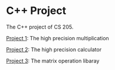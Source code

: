 # C++ Project

The C++ project of CS 205.

[Project 1](Project-1-Multiplier): The high precision multiplication

[Project 2](Project-2-Improved-Calculator): The high precision calculator

[Project 3](Project-3-Matrix-Operation): The matrix operation libaray
